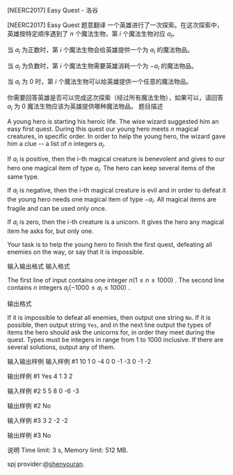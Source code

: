 



[NEERC2017] Easy Quest - 洛谷














[NEERC2017] Easy Quest
题意翻译
一个英雄进行了一次探索。在这次探索中，英雄按特定顺序遇到了 $n$ 个魔法生物，第 $i$ 个魔法生物对应 $a_i$。

当 $a_i$ 为正数时，第 $i$ 个魔法生物会给英雄提供一个为 $a_i$ 的魔法物品。

当 $a_i$ 为负数时，第 $i$ 个魔法生物需要英雄消耗一个为 $-a_i$ 的魔法物品。

当 $a_i$ 为 $0$ 时，第 $i$ 个魔法生物可以给英雄提供一个任意的魔法物品。

你需要回答英雄是否可以完成这次探索（经过所有魔法生物），如果可以，请回答 $a_i$ 为 $0$ 魔法生物应该为英雄提供哪种魔法物品。
题目描述


A young hero is starting his heroic life. The wise wizard suggested him an easy first quest. During this quest our young hero meets $n$ magical creatures, in specific order. In order to help the young hero, the wizard gave him a clue -- a list of $n$ integers $a_{i}.$

If $a_{i}$ is positive, then the i-th magical creature is benevolent and gives to our hero one magical item of type $a_{i}.$ The hero can keep several items of the same type.

If $a_i$ is negative, then the i-th magical creature is evil and in order to defeat it the young hero needs one magical item of type $−a_{i}.$ All magical items are fragile and can be used only once.

If $a_{i}$ is zero, then the i-th creature is a unicorn. It gives the hero any magical item he asks for, but only one.

Your task is to help the young hero to finish the first quest, defeating all enemies on the way, or say that it is impossible.


输入输出格式
输入格式



The first line of input contains one integer $n (1 \le n \le 1000)$ . The second line contains $n$ integers $a_{i} (−1000 \le a_{i} \le 1000)$ .


输出格式



If it is impossible to defeat all enemies, then output one string `No`. If it is possible, then output string `Yes`, and in the next line output the types of items the hero should ask the unicorns for, in order they meet during the quest. Types must be integers in range from $1$ to $1000$ inclusive. If there are several solutions, output any of them.


输入输出样例
输入样例 #1
10
1 0 -4 0 0 -1 -3 0 -1 -2

输出样例 #1
Yes
4 1 3 2

输入样例 #2
5
5 8 0 -6 -3

输出样例 #2
No

输入样例 #3
3
2 -2 -2

输出样例 #3
No

说明
Time limit: 3 s, Memory limit: 512 MB. 

spj provider:@[shenyouran](/user/137367).







